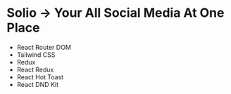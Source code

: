 # Solio -> Your All Social Media At One Place

- React Router DOM
- Tailwind CSS
- Redux
- React Redux
- React Hot Toast
- React DND Kit
